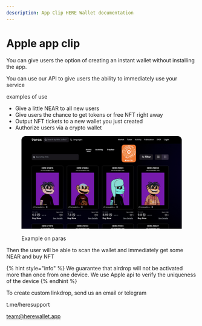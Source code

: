 ```yaml
---
description: App Clip HERE Wallet documentation
---
```


# Apple app clip

You can give users the option of creating an instant wallet without installing the app.&#x20;

You can use our API to give users the ability to immediately use your service

examples of use

* Give a little NEAR to all new users
* Give users the chance to get tokens or free NFT right away
* Output NFT tickets to a new wallet you just created
* Authorize users via a crypto wallet

<figure><img src="../.gitbook/assets/image (8).png" alt=""><figcaption><p>Example on paras</p></figcaption></figure>

Then the user will be able to scan the wallet and immediately get some NEAR and buy NFT

{% hint style="info" %}
We guarantee that airdrop will not be activated more than once from one device. We use Apple api to verify the uniqueness of the device
{% endhint %}

To create custom linkdrop, send us an email or telegram

t.me/heresupport

team@herewallet.app
